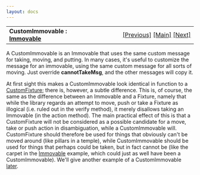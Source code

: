 ```yaml
---
layout: docs
---
```

<table width="100%" data-border="0" data-cellspacing="0"
data-cellpadding="3" data-bgcolor="#C0C0C0">
<colgroup>
<col style="width: 50%" />
<col style="width: 50%" />
</colgroup>
<tbody>
<tr>
<td style="text-align: left;"><strong>CustomImmovable : <a
href="immovable.html">Immovable</a><br />
</strong></td>
<td style="text-align: right;"><a href="immovable.html">[Previous]</a> <a
href="generalintroduction.html">[Main]</a> <a
href="heavy.html">[Next]</a></td>
</tr>
</tbody>
</table>

  
A CustomImmovable is an Immovable that uses the same custom message for
taking, moving, and putting. In many cases, it's useful to customize the
message for an immovable, using the same custom message for all sorts of
moving. Just override **cannotTakeMsg**, and the other messages will
copy it.  
  
At first sight this makes a CustomImmovable look identical in function
to a [CustomFixture](customfixture.html); there is, however, a subtle
difference. This is, of course, the same as the difference between an
Immovable and a Fixture, namely that while the library regards an
attempt to move, push or take a Fixture as illogical (i.e. ruled out in
the verify method), it merely disallows taking an Immovable (in the
action method). The main practical effect of this is that a
CustomFixture will not be considered as a possible candidate for a move,
take or push action in disambiguation, while a CustomImmovable will.
CustomFixture should therefore be used for things that obviously can't
be moved around (like pillars in a temple), while CustomImmovable should
be used for things that perhaps could be taken, but in fact cannot be
(like the carpet in the [Immovable](immovable.html) example, which could
just as well have been a CustomImmovable). We'll give another example of
a CustomImmovable [later](cycliceventlist.html).  
  
  
